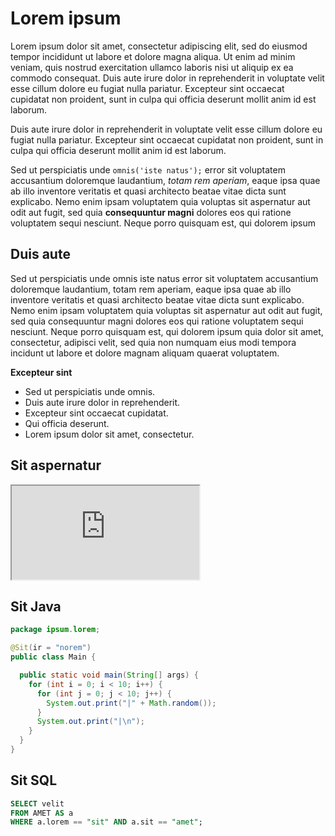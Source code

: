 # Lorem ipsum

Lorem ipsum dolor sit amet, consectetur adipiscing elit, sed do eiusmod tempor incididunt ut labore et dolore magna aliqua. Ut enim ad minim veniam, quis nostrud exercitation ullamco laboris nisi ut aliquip ex ea commodo consequat. Duis aute irure dolor in reprehenderit in voluptate velit esse cillum dolore eu fugiat nulla pariatur. Excepteur sint occaecat cupidatat non proident, sunt in culpa qui officia deserunt mollit anim id est laborum.

Duis aute irure dolor in reprehenderit in voluptate velit esse cillum dolore eu fugiat nulla pariatur. Excepteur sint occaecat cupidatat non proident, sunt in culpa qui officia deserunt mollit anim id est laborum.

Sed ut perspiciatis unde `omnis('iste natus');` error sit voluptatem accusantium doloremque laudantium, _totam rem aperiam_, eaque ipsa quae ab illo inventore veritatis et quasi architecto beatae vitae dicta sunt explicabo. Nemo enim ipsam voluptatem quia voluptas sit aspernatur aut odit aut fugit, sed quia **consequuntur magni** dolores eos qui ratione voluptatem sequi nesciunt. Neque porro quisquam est, qui dolorem ipsum

## Duis aute

Sed ut perspiciatis unde omnis iste natus error sit voluptatem accusantium doloremque laudantium, totam rem aperiam, eaque ipsa quae ab illo inventore veritatis et quasi architecto beatae vitae dicta sunt explicabo. Nemo enim ipsam voluptatem quia voluptas sit aspernatur aut odit aut fugit, sed quia consequuntur magni dolores eos qui ratione voluptatem sequi nesciunt. Neque porro quisquam est, qui dolorem ipsum quia dolor sit amet, consectetur, adipisci velit, sed quia non numquam eius modi tempora incidunt ut labore et dolore magnam aliquam quaerat voluptatem.

**Excepteur sint**

- Sed ut perspiciatis unde omnis.
- Duis aute irure dolor in reprehenderit.
- Excepteur sint occaecat cupidatat.
- Qui officia deserunt.
- Lorem ipsum dolor sit amet, consectetur.

## Sit aspernatur

<iframe src="https://foldik.github.io/teach/docs/dist/index.html#!/page/markdownSyntax">
  <p>Neque porro quisquam est, qui dolorem ipsum quia dolor sit amet, consectetur, adipisci velit, sed quia non numquam eius modi tempora incidunt ut labore et dolore magnam aliquam quaerat voluptatem.</p>
</iframe>

## Sit Java

```java
package ipsum.lorem;

@Sit(ir = "norem")
public class Main {

  public static void main(String[] args) {
    for (int i = 0; i < 10; i++) {
      for (int j = 0; j < 10; j++) {
        System.out.print("|" + Math.random());
      }
      System.out.print("|\n");
    }
  }
}
```

## Sit SQL

```SQL
SELECT velit
FROM AMET AS a
WHERE a.lorem == "sit" AND a.sit == "amet";
```
